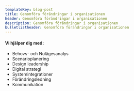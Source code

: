 ```yaml
---
templateKey: blog-post
title: Genomföra förändringar i organisationen
header: Genomföra förändringar i organisationen
description: Genomföra förändringar i organisationen
bulletlistheader: Genomföra förändringar i organisationen
---
```

<!--StartFragment-->

#### Vi hjälper dig med:

* Behovs- och Nulägesanalys
* Scenarioplanering
* Design leadership
* Digital strategi
* Systemintegrationer
* Förändringsledning
* Kommunikation

<!--EndFragment-->